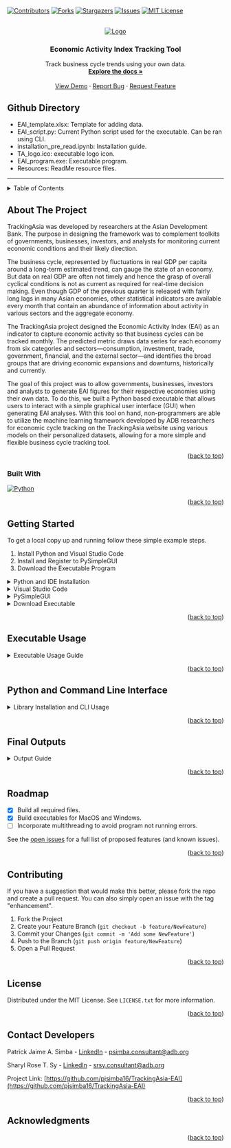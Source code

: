 
[![Contributors][contributors-shield]][contributors-url]
[![Forks][forks-shield]][forks-url]
[![Stargazers][stars-shield]][stars-url]
[![Issues][issues-shield]][issues-url]
[![MIT License][license-shield]][license-url]


<!-- PROJECT LOGO -->
<br />
<div align="center">
  <a href="https://github.com/pjsimba16/TrackingAsia-EAI">
    <img src="https://asianbondsonline.adb.org/macroeconomictracker/images/field-with-building-background-trackingasia2.jpg" alt="Logo">
  </a>

  <h3 align="center">Economic Activity Index Tracking Tool</h3>

  <p align="center">
    Track business cycle trends using your own data.
    <br />
    <a href="https://github.com/pjsimba16/TrackingAsia-EAI"><strong>Explore the docs »</strong></a>
    <br />
    <br />
    <a href="https://github.com/pjsimba16/TrackingAsia-EAI">View Demo</a>
    ·
    <a href="https://github.com/pjsimba16/TrackingAsia-EAI/issues/new?labels=bug&template=bug-report---.md">Report Bug</a>
    ·
    <a href="https://github.com/pjsimba16/TrackingAsia-EAI/issues/new?labels=enhancement&template=feature-request---.md">Request Feature</a>
  </p>
</div>

## Github Directory

- EAI_template.xlsx: Template for adding data.
- EAI_script.py: Current Python script used for the executable. Can be ran using CLI.
- installation_pre_read.ipynb: Installation guide.
- TA_logo.ico: executable logo icon.
- EAI_program.exe: Executable program.
- Resources: ReadMe resource files.
---

<!-- TABLE OF CONTENTS -->
<details>
  <summary>Table of Contents</summary>
  <ol>
    <li>
      <a href="#about-the-project">About The Project</a>
      <ul>
        <li><a href="#built-with">Built With</a></li>
      </ul>
    </li>
    <li>
      <a href="#getting-started">Getting Started</a>
      <ul>
        <li><a href="#python-and-ide-installation">Python and IDE Installation</a></li>
        <li><a href="#pysimplegui-sign-up">PySimpleGUI Sign Up</a></li>
        <li><a href="#download-executable">Download Executable</a></li>
      </ul>
    </li>
    <li><a href="#executable-usage">Executable Usage</a></li>
    <li>
      <a href="#python-and-command-line-interface">Python and Command Line Interface</a>
      <ul>
        <li><a href="#library-installation">Library Installation</a></li>
        <li><a href="#cli-usage">CLI Usage</a></li>
      </ul>
    </li>
    <li><a href="#final-outputs">Final Outputs</a></li>
    <li><a href="#roadmap">Roadmap</a></li>
    <li><a href="#contributing">Contributing</a></li>
    <li><a href="#license">License</a></li>
    <li><a href="#contact">Contact</a></li>
    <li><a href="#acknowledgments">Acknowledgments</a></li>
  </ol>
</details>



<!-- ABOUT THE PROJECT -->
## About The Project

TrackingAsia was developed by researchers at the Asian Development Bank. The purpose in designing the framework was to complement toolkits of governments, businesses, investors, and analysts for monitoring current economic conditions and their likely direction.

The business cycle, represented by fluctuations in real GDP per capita around a long-term estimated trend, can gauge the state of an economy. But data on real GDP are often not timely and hence the grasp of overall cyclical conditions is not as current as required for real-time decision making. Even though GDP of the previous quarter is released with fairly long lags in many Asian economies, other statistical indicators are available every month that contain an abundance of information about activity in various sectors and the aggregate economy.

The TrackingAsia project designed the Economic Activity Index (EAI) as an indicator to capture economic activity so that business cycles can be tracked monthly. The predicted metric draws data series for each economy from six categories and sectors—consumption, investment, trade, government, financial, and the external sector—and identifies the broad groups that are driving economic expansions and downturns, historically and currently.

The goal of this project was to allow governments, businesses, investors and analysts to generate EAI figures for their respective economies using their own data. To do this, we built a Python based executable that allows users to interact with a simple graphical user interface (GUI) when generating EAI analyses. With this tool on hand, non-programmers are able to utilize the machine learning framework developed by ADB researchers for economic cycle tracking on the TrackingAsia website using various models on their personalized datasets, allowing for a more simple and flexible business cycle tracking tool.

<p align="right">(<a href="#readme-top">back to top</a>)</p>



### Built With

[![Python][python.org]][Python-url]

<p align="right">(<a href="#readme-top">back to top</a>)</p>


<!-- GETTING STARTED -->
## Getting Started

To get a local copy up and running follow these simple example steps.

1. Install Python and Visual Studio Code
2. Install and Register to PySimpleGUI
3. Download the Executable Program

<details>
  <summary>Python and IDE Installation</summary>

  ### Python and IDE Installation

  A Quick Guide for Installing Python on Common Operating Systems

  #### Windows ![Windows](https://github.com/PackeTsar/Install-Python/raw/master/img/windows_65.png)
  1. If you have not yet installed Python on your Windows OS, then download and install the latest Python3 installer from [Python Downloads Page](https://www.python.org/downloads/)
    - Make sure to check the box during installation which adds Python to PATH. Labeled something like **Add Python 3.X to PATH**

  2. Once Python is installed, you should be able to open a command window, type `python`, hit ENTER, and see a Python prompt opened. Type `quit()` to exit it. You should also be able to run the command `pip` and see its options. If both of these work, then you are ready to go.
    - If you cannot run `python` or `pip` from a command prompt, you may need to add the Python installation directory path to the Windows PATH variable
      - The easiest way to do this is to find the new shortcut for Python in your start menu, right-click on the shortcut, and find the folder path for the `python.exe` file
        - For Python2, this will likely be something like `C:\Python27`
        - For Python3, this will likely be something like `C:\Users\<USERNAME>\AppData\Local\Programs\Python\Python37`
      - Open your Advanced System Settings window, navigate to the "Advanced" tab, and click the "Environment Variables" button
      - Create a new system variable:
        - Variable name: `PYTHON_HOME`
        - Variable value: <your_python_installation_directory>
      - Now modify the PATH system variable by appending the text `;%PYTHON_HOME%\;%PYTHON_HOME%;%PYTHON_HOME%\Scripts\` to the end of it.
      - Close out your windows, open a command window and make sure you can run the commands `python` and `pip`

  #### MacOS ![MacOS](https://github.com/PackeTsar/Install-Python/raw/master/img/apple_65.png)

  MacOS comes with a native version of Python. As of this writing, it comes with a version of Python2, which has been deprecated. In order to use most modern Python applications, you need to install Python3. Python2 and Python3 can coexist on the same machine without problems, and for MacOS it is in fact necessary for this to happen, since MacOS continues to rely on Python2 for some functionality.

  There are a couple of ways we can install Python3 on your MacOS operating system:

  #### Option 1: Install the official Python release
  1. Browse to the [Python Downloads Page](https://www.python.org/downloads/)
  2. Click on the "Download Python 3.x.x" button on the page
  3. Walk through the steps of the installer wizard to install Python3
  4. Once installed, the wizard will open a Finder window with some `.command` files in it
      - Double-click the `Install Certificates.command` file and the `Update Shell Profile.command` file to run each of them
      - Close the windows once they are finished
  6. Open your **Terminal** application and run the command `python3` to enter the Python interactive command line. Issue the command `quit()` to exit. Also make sure PIP (the Python package manager) is installed by issuing the command `pip3 -V`. It should display the current version of PIP as well as Python (which should be some release of Python3).
  7. You're all done. Python is installed and ready to use.

  #### Option 2: Install with Homebrew
  [Homebrew](https://brew.sh/) is a MacOS Linux-like package manager. Walk through the below steps to install Homebrew and an updated Python interpreter along with it.

  1. Open your **Terminal** application and run: `xcode-select --install`. This will open a window. Click **'Get Xcode'** and install it from the app store.
  2. Install Homebrew. Run: `/bin/bash -c "$(curl -fsSL https://raw.githubusercontent.com/Homebrew/install/HEAD/install.sh)"`
    - You can also find this command on the [Homebrew website](https://brew.sh/)
  3. Install latest Python3 with `brew install python`
  4. Once Python is installed, you should be able to open your **Terminal** application, type `python3`, hit ENTER, and see a Python 3.X.X prompt opened. Type `quit()` to exit it. You should also be able to run the command `pip3` and see its options. If both of these work, then you are ready to go.
    - Here are some additional resources on [Installing Python 3 on Mac OS X](https://docs.python-guide.org/starting/install3/osx/)

  #### Linux ![Linux](https://github.com/PackeTsar/Install-Python/raw/master/img/linux_65.png)
  - **Raspberry Pi OS** may need Python and PIP
    - Install them: `sudo apt install -y python3-pip`
  - **Debian (Ubuntu)** distributions may need Python and PIP
    - Update the list of available APT repos with `sudo apt update`
    - Install Python and PIP: `sudo apt install -y python3-pip`
  - **RHEL (CentOS)** distributions usually need PIP
    - Install the EPEL package: `sudo yum install -y epel-release`
    - Install PIP: `sudo yum install -y python3-pip`
</details>
<details>
  <summary>Visual Studio Code</summary>

  #### Visual Studio Code <img src="https://code.visualstudio.com/assets/images/code-stable.png" width="" height="70">

  Visual Studio Code is a free coding editor that helps you start coding quickly. Use it to code in any programming language, without switching editors. Visual Studio Code has support for many languages, including Python, Java, C++, JavaScript, and more. [Learn more](https://code.visualstudio.com/)


  The following video will run through the following:
  - Download and install VS Code.
  - Create a new file.
  - See an overview of the user interface.
  - Install support for your favorite programming language.
  - Change your keyboard shortcuts and easily migrate from other editors using keymap extensions.
  - Customize your editor with themes.
  - Explore VS Code features in the Interactive Editor Playground.

  [![IMAGE ALT TEXT HERE](https://i3.ytimg.com/vi/ITxcbrfEcIY/maxresdefault.jpg)](https://www.youtube.com/watch?v=ITxcbrfEcIY&ab_channel=VisualStudioCode)
</details>
<details>
  <summary>PySimpleGUI</summary>

  ### PySimpleGUI Sign Up

  1. Go to the [PySimpleGUI website](https://www.pysimplegui.com/) and sign up for a hobbyist account
  2. Make sure Python is installed
  3. Install PysimpleGUI using the command line interface
     1. Search for 'cmd' on your home search bar
     2. Enter the following:
   
        ```
        python -m pip install pysimplegui
        ```

</details>

<details>
  <summary>Download Executable</summary>

  ### Download Executable
  You can download the executable program, together with other relevant files in this [current version folder.](https://drive.google.com/drive/folders/1YlF_lXOGKMl3tJViK1rGmYh69GXVGhJV?usp=drive_link) The files in this folder will always contain the latest versions of each. If you would like to see older versions of each file, you can find them in the [version history folder.](https://drive.google.com/drive/folders/1kxTxQAlclVArnTpcQ2577LFQrl7fP3Pb?usp=drive_link)

  **Directory summary:**
  - **EAI_script.py** -> Source code containing the GUI and machine learning functions used in the executable file.
  - **EAI_template.xlsx** -> Template file to be used when adding data to be included in the EAI prediction and visualization generation.
  - **EAI_program_windows.exe** -> Final executable file for Windows.
  - **EAI_program_mac.exe** -> Final executable file for MacOS.
  
</details>
<p align="right">(<a href="#readme-top">back to top</a>)</p>

## Executable Usage

<details>
  <summary>Executable Usage Guide</summary>

  ### Home Screen

  The home screen contains information that can also be found on the [TrackingAsia website](https://asianbondsonline.adb.org/macroeconomictracker/index.php), where you can also find the updated EAI dashboards for selected Asian economies.

  <p align="left"><img src="https://github.com/pjsimba16/TrackingAsia-EAI/blob/main/Resources/demo_images/home_page.JPG" width="" height="350"></p></p>

  ### Add Excel Template

  The excel template where you've added your indicator and GDP level data series should be referenced to using the browse button in this screen. A quick rundown of the sheets in the excel template can be found in the section below.

  <p align="left"><img src="https://github.com/pjsimba16/TrackingAsia-EAI/blob/main/Resources/demo_images/add_excel.JPG" width="" height="150"></p>

  ### Excel Template

  The excel template contains 5 sheets:
  - Instructions: Guide for accepted values in each column for each sheet.
  - InfoQ: Information for each data series of quarterly frequency.
  - QuarterlyData: Where you can input the series name and datapoints of quarterly frequency.
  - InfoM: Information for each data series of monthly frequency.
  - MonthData: Where you can input the series name and datapoints of monthly frequency.

  Reminder: Ensure that data series titles are uniform across data and info sheets.

  ### Select Indicators

  The indicator selection screen summarizes all the indicators found in the excel file, separated into one of six economic sectors, together with the target variable. You may also inspect the data or reconfigure the preprocessing steps for each data series by clicking on the inspect data or edit processing buttons respectively.

  <p align="left"><img src="https://github.com/pjsimba16/TrackingAsia-EAI/blob/main/Resources/demo_images/indicator_selector.JPG" width="" height="350"></p>

  ### Inspect Data

  This screen will show you a line chart with the date on the x axis and a chosen data series on the y axis. The table on the right contains summary statistics for the chosen data series. You can choose which data series and frequency to inspect using the dropdowns on the left. Morever, you may choose preprocessing steps using the checkboxes and inspect what the data will look like post processing by clicking the inspect processed data button. You can also save the chart or underlying data using the save buttons below the chart.

  <p align="left"><img src="https://github.com/pjsimba16/TrackingAsia-EAI/blob/main/Resources/demo_images/inspect_data.JPG" width="" height="350"></p>

  ### Inspect Processed Data

  This screen shows you a line chart with the date on the x axis and a chosen data series on the y axis for the processed data. You will find the selected processing steps listed on the right, below the summary statistics. Similarly, you can save the chart or underlying data using the save buttons below the chart.

  <p align="left"><img src="https://github.com/pjsimba16/TrackingAsia-EAI/blob/main/Resources/demo_images/inspect_processed_data.JPG" width="" height="350"></p>

  ### Edit Processing

  In this screen, you can change the processing steps associated with each data series, as well as choose whether or not to include each variable in the modelling. If you'd like to, you may also save the settings that you change directly into the original excel file.

  <p align="left"><img src="https://github.com/pjsimba16/TrackingAsia-EAI/blob/main/Resources/demo_images/edit_processing_2.JPG" width="" height="200"></p>

  ### Select Models

  In this screen, you can determine the starting and ending dates to use for the initial model training process. If left blank, the models will initially be trained on the earliest 50% of the dataset. Below that, you need to choose a location that you'd like all the outputs to be saved in. We suggest that you create a new folder for each particular modelling run. Lastly, use the checkboxes to select the models you'd like to get outputs from using your dataset.

  <p align="left"><img src="https://github.com/pjsimba16/TrackingAsia-EAI/blob/main/Resources/demo_images/select_models.JPG" width="" height="350"></p>

  ### Running Operations Log

  The log screen will show you the progress of the entire process. Don't worry if windows informs you that the screen is not responding, this is a bug that occurs when functions run for a long time; just wait for the screen to end. This will be addressed in future versions using multithreading.

  <p align="left"><img src="https://github.com/pjsimba16/TrackingAsia-EAI/blob/main/Resources/demo_images/running_operations.JPG" width="" height="250"></p>

</details>
<p align="right">(<a href="#readme-top">back to top</a>)</p>

## Python and Command Line Interface

<details>
  <summary>Library Installation and CLI Usage</summary>

  The EAI program executable was built to include all relevent packages, including Python. However, if the executable doesn't run on your device, you can still run the program using Python and the command line interface (CLI). 

  1. Open your file explorer to the location where you saved the EAI_script.py file.
  2. Click on the filepath on the top of the screen, type 'cmd' and press enter. This should open a terminal screen inside your chosen directory.
  3. Ensure all relevant dependencies are installed before running the program. If dependencies are not yet installed, run the following:
  ```
  python install_dependencies.py
  ```
  1. Once dependencies are installed; run the following line to run the script.
  ```
  python EAI_script.py
  ```
</details>   

<p align="right">(<a href="#readme-top">back to top</a>)</p>

## Final Outputs

<details>
  <summary>Output Guide</summary>

  ### Summary of output files to expect inside output folder

  - For each model chosen:
    - Folder named after the model
      - [data.xlsx](https://github.com/pjsimba16/TrackingAsia-EAI/blob/main/Resources/demo_files/data.xlsx): contains all the raw and calculated data for this model, including EAI predictions monthly and quarterly.
      - [EAI_dashboard.pdf](https://github.com/pjsimba16/TrackingAsia-EAI/blob/main/Resources/demo_files/EAI_dashboard.pdf): contains component charts to breakdown EAI based on economic sector importance, and a business cycle chart showing a comparison between predicted EAI and real GDP growth gap values.
    - [EAI_dial_charts.pdf](https://github.com/pjsimba16/TrackingAsia-EAI/blob/main/Resources/demo_files/EAI_dial_charts.pdf): contains dial charts for EAI, GDP growth gap and each economic sector for the past 3 years.
  - [EAI_predictions_comparison.pdf](https://github.com/pjsimba16/TrackingAsia-EAI/blob/main/Resources/demo_files/EAI_predictions_comparison.pdf): contains a line chart comparing the performance of each model when predicting EAI against real GDP growth gap, together with bar charts comparing metrics (R2, MSE, RMSE).
  - [ml_error_metrics.csv](https://github.com/pjsimba16/TrackingAsia-EAI/blob/main/Resources/demo_files/ml_error_metrics.csv): metrics data.

  You may click on any of the files above to see a sample version.


</details>

<p align="right">(<a href="#readme-top">back to top</a>)</p>

<!-- ROADMAP -->
## Roadmap

- [x] Build all required files.
- [x] Build executables for MacOS and Windows.
- [ ] Incorporate multithreading to avoid program not running errors.

See the [open issues](https://github.com/pjsimba16/TrackingAsia-EAI/issues) for a full list of proposed features (and known issues).

<p align="right">(<a href="#readme-top">back to top</a>)</p>



<!-- CONTRIBUTING -->
## Contributing

If you have a suggestion that would make this better, please fork the repo and create a pull request. You can also simply open an issue with the tag "enhancement".

1. Fork the Project
2. Create your Feature Branch (`git checkout -b feature/NewFeature`)
3. Commit your Changes (`git commit -m 'Add some NewFeature'`)
4. Push to the Branch (`git push origin feature/NewFeature`)
5. Open a Pull Request

<p align="right">(<a href="#readme-top">back to top</a>)</p>



<!-- LICENSE -->
## License

Distributed under the MIT License. See `LICENSE.txt` for more information.

<p align="right">(<a href="#readme-top">back to top</a>)</p>



<!-- CONTACT -->
## Contact Developers

Patrick Jaime A. Simba - [LinkedIn](https://www.linkedin.com/in/patrick-jaime-simba/) - psimba.consultant@adb.org

Sharyl Rose T. Sy - [LinkedIn](https://ph.linkedin.com/in/sharylsy) - srsy.consultant@adb.org


Project Link: [https://github.com/pjsimba16/TrackingAsia-EAI](https://github.com/pjsimba16/TrackingAsia-EAI)

<p align="right">(<a href="#readme-top">back to top</a>)</p>



<!-- ACKNOWLEDGMENTS -->
## Acknowledgments


<p align="right">(<a href="#readme-top">back to top</a>)</p>



<!-- MARKDOWN LINKS & IMAGES -->
<!-- https://www.markdownguide.org/basic-syntax/#reference-style-links -->
[contributors-shield]: https://img.shields.io/github/contributors/pjsimba16/TrackingAsia-EAI.svg?style=for-the-badge
[contributors-url]: https://github.com/pjsimba16/TrackingAsia-EAI/graphs/contributors
[forks-shield]: https://img.shields.io/github/forks/pjsimba16/TrackingAsia-EAI.svg?style=for-the-badge
[forks-url]: https://github.com/pjsimba16/TrackingAsia-EAI/network/members
[stars-shield]: https://img.shields.io/github/stars/pjsimba16/TrackingAsia-EAI.svg?style=for-the-badge
[stars-url]: https://github.com/pjsimba16/TrackingAsia-EAI/stargazers
[issues-shield]: https://img.shields.io/github/issues/pjsimba16/TrackingAsia-EAI.svg?style=for-the-badge
[issues-url]: https://github.com/pjsimba16/TrackingAsia-EAI/issues
[license-shield]: https://img.shields.io/github/license/pjsimba16/TrackingAsia-EAI.svg?style=for-the-badge
[license-url]: https://github.com/pjsimba16/TrackingAsia-EAI/blob/master/LICENSE.txt
[linkedin-shield]: https://img.shields.io/badge/-LinkedIn-black.svg?style=for-the-badge&logo=linkedin&colorB=555
[linkedin-url]: https://www.linkedin.com/in/patrick-jaime-simba/
[product-screenshot]: images/screenshot.png
[Python.org]: https://img.shields.io/badge/python-3670A0?style=for-the-badge&logo=python&logoColor=ffdd54
[Python-url]: https://www.python.org/
